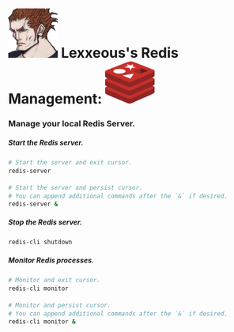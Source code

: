 # <img src="Pics/lexx_headshot_clear.png" width="100px"/> Lexxeous's Redis Management: <img src="Pics/redis_logo.png" width="100"/>
### Manage your local Redis Server.

##### Start the Redis server.
```sh
# Start the server and exit cursor.
redis-server

# Start the server and persist cursor.
# You can append additional commands after the `&` if desired.
redis-server &
```

##### Stop the Redis server.
```sh
redis-cli shutdown
```

##### Monitor Redis processes.
```sh
# Monitor and exit cursor.
redis-cli monitor

# Monitor and persist cursor.
# You can append additional commands after the `&` if desired.
redis-cli monitor &
```
